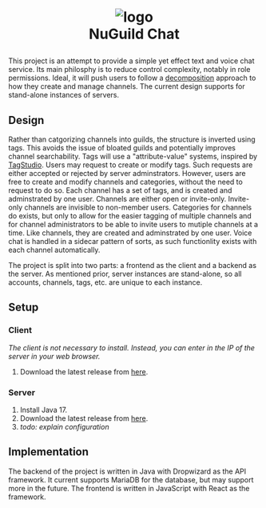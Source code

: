 # <p align=center>![logo](https://avatars.githubusercontent.com/u/172641046?s=200&v=4) <br>NuGuild Chat</p>

This project is an attempt to provide a simple yet effect text and voice chat service. Its main philosphy is to reduce control complexity, notably in role permissions. Ideal, it will push users to follow a [decomposition](https://en.wikipedia.org/wiki/Decomposition_(computer_science)) approach to how they create and manage channels. The current design supports for stand-alone instances of servers.

## Design

Rather than catgorizing channels into guilds, the structure is inverted using tags. This avoids the issue of bloated guilds and potentially improves channel searchability. Tags will use a "attribute-value" systems, inspired by [TagStudio](https://www.youtube.com/watch?v=wTQeMkYRMcw). Users may request to create or modify tags. Such requests are either accepted or rejected by server adminstrators. However, users are free to create and modify channels and categories, without the need to request to do so. Each channel has a set of tags, and is created and adminstrated by one user. Channels are either open or invite-only. Invite-only channels are invisible to non-member users. Categories for channels do exists, but only to allow for the easier tagging of multiple channels and for channel administrators to be able to invite users to mutiple channels at a time. Like channels, they are created and adminstrated by one user. Voice chat is handled in a sidecar pattern of sorts, as such functionlity exists with each channel automatically. 

The project is split into two parts: a frontend as the client and a backend as the server. As mentioned prior, server instances are stand-alone, so all accounts, channels, tags, etc. are unique to each instance.

## Setup
### Client
_The client is not necessary to install. Instead, you can enter in the IP of the server in your web browser._

1. Download the latest release from [here](https://github.com/NuGuildChat/nu-guild-chat-frontend/releases).
### Server
1. Install Java 17.
2. Download the latest release from [here](https://github.com/NuGuildChat/NuGuildChatBackend/releases).
3. _todo: explain configuration_

## Implementation

The backend of the project is written in Java with Dropwizard as the API framework. It current supports MariaDB for the database, but may support more in the future. The frontend is written in JavaScript with React as the framework.
